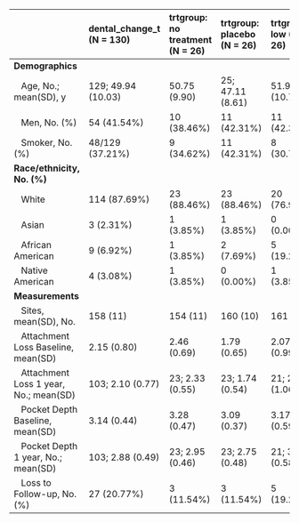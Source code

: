 |                                                   |dental_change_t (N = 130) |trtgroup: no treatment (N = 26) |trtgroup: placebo (N = 26) |trtgroup: low (N = 26) |trtgroup: medium (N = 26) |trtgroup: high (N = 26) |
|:--------------------------------------------------|:-------------------------|:-------------------------------|:--------------------------|:----------------------|:-------------------------|:-----------------------|
|**Demographics**                                   |&nbsp;&nbsp;              |&nbsp;&nbsp;                    |&nbsp;&nbsp;               |&nbsp;&nbsp;           |&nbsp;&nbsp;              |&nbsp;&nbsp;            |
|&nbsp;&nbsp; Age, No.; mean(SD), y                 |129; 49.94 (10.03)        |50.75 (9.90)                    |25; 47.11 (8.61)           |51.92 (10.78)          |49.01 (9.49)              |50.82 (11.20)           |
|&nbsp;&nbsp; Men, No. (%)                          |54 (41.54%)               |10 (38.46%)                     |11 (42.31%)                |11 (42.31%)            |11 (42.31%)               |11 (42.31%)             |
|&nbsp;&nbsp; Smoker, No. (%)                       |48/129 (37.21%)           |9 (34.62%)                      |11 (42.31%)                |8 (30.77%)             |11/25 (44.00%)            |9 (34.62%)              |
|**Race/ethnicity, No. (%)**                        |&nbsp;&nbsp;              |&nbsp;&nbsp;                    |&nbsp;&nbsp;               |&nbsp;&nbsp;           |&nbsp;&nbsp;              |&nbsp;&nbsp;            |
|&nbsp;&nbsp; White                                 |114 (87.69%)              |23 (88.46%)                     |23 (88.46%)                |20 (76.92%)            |25 (96.15%)               |23 (88.46%)             |
|&nbsp;&nbsp; Asian                                 |3 (2.31%)                 |1 (3.85%)                       |1 (3.85%)                  |0 (0.00%)              |1 (3.85%)                 |0 (0.00%)               |
|&nbsp;&nbsp; African American                      |9 (6.92%)                 |1 (3.85%)                       |2 (7.69%)                  |5 (19.23%)             |0 (0.00%)                 |1 (3.85%)               |
|&nbsp;&nbsp; Native American                       |4 (3.08%)                 |1 (3.85%)                       |0 (0.00%)                  |1 (3.85%)              |0 (0.00%)                 |2 (7.69%)               |
|**Measurements**                                   |&nbsp;&nbsp;              |&nbsp;&nbsp;                    |&nbsp;&nbsp;               |&nbsp;&nbsp;           |&nbsp;&nbsp;              |&nbsp;&nbsp;            |
|&nbsp;&nbsp; Sites, mean(SD), No.                  |158 (11)                  |154 (11)                        |160 (10)                   |161 (9)                |155 (16)                  |157 (10)                |
|&nbsp;&nbsp; Attachment Loss Baseline, mean(SD)    |2.15 (0.80)               |2.46 (0.69)                     |1.79 (0.65)                |2.07 (0.99)            |2.17 (0.66)               |2.24 (0.86)             |
|&nbsp;&nbsp; Attachment Loss 1 year, No.; mean(SD) |103; 2.10 (0.77)          |23; 2.33 (0.55)                 |23; 1.74 (0.54)            |21; 2.08 (1.06)        |20; 2.24 (0.65)           |16; 2.15 (0.92)         |
|&nbsp;&nbsp; Pocket Depth Baseline, mean(SD)       |3.14 (0.44)               |3.28 (0.47)                     |3.09 (0.37)                |3.17 (0.59)            |3.05 (0.40)               |3.11 (0.27)             |
|&nbsp;&nbsp; Pocket Depth 1 year, No.; mean(SD)    |103; 2.88 (0.49)          |23; 2.95 (0.46)                 |23; 2.75 (0.48)            |21; 3.02 (0.58)        |20; 2.84 (0.47)           |16; 2.80 (0.42)         |
|&nbsp;&nbsp; Loss to Follow-up, No. (%)            |27 (20.77%)               |3 (11.54%)                      |3 (11.54%)                 |5 (19.23%)             |6 (23.08%)                |10 (38.46%)             |